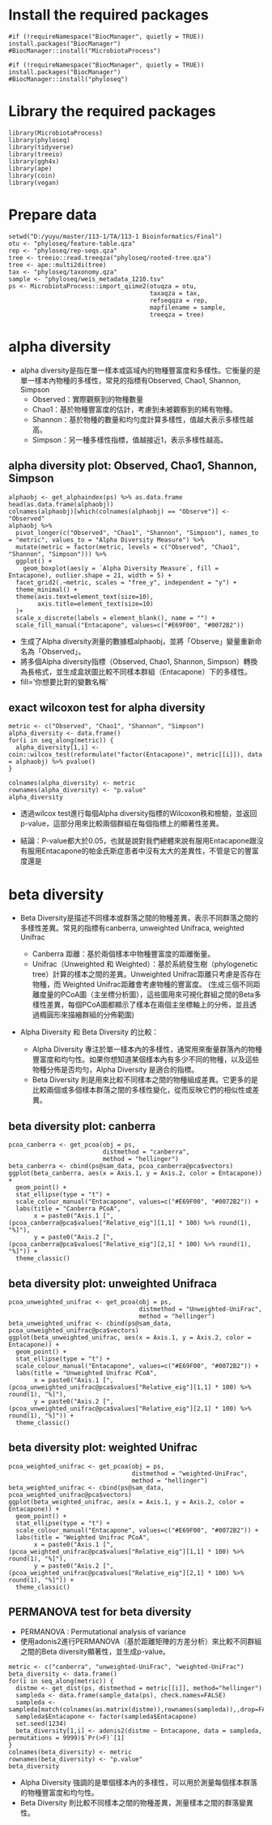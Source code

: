 # Install the required packages
```{r}
#if (!requireNamespace("BiocManager", quietly = TRUE)) install.packages("BiocManager")
#BiocManager::install("MicrobiotaProcess")

#if (!requireNamespace("BiocManager", quietly = TRUE)) install.packages("BiocManager")
#BiocManager::install("phyloseq")
```


# Library the required packages
```{r}
library(MicrobiotaProcess)
library(phyloseq)
library(tidyverse)
library(treeio)
library(ggh4x)
library(ape)
library(coin)
library(vegan)
```



# Prepare data
```{r}
setwd("D:/yuyu/master/113-1/TA/113-1 Bioinformatics/Final")
otu <- "phyloseq/feature-table.qza"
rep <- "phyloseq/rep-seqs.qza"
tree <- treeio::read.treeqza("phyloseq/rooted-tree.qza")
tree <- ape::multi2di(tree)
tax <- "phyloseq/taxonomy.qza"
sample <- "phyloseq/weis_metadata_1210.tsv"
ps <- MicrobiotaProcess::import_qiime2(otuqza = otu,
                                       taxaqza = tax,
                                       refseqqza = rep,
                                       mapfilename = sample,
                                       treeqza = tree)

```



# alpha diversity
- alpha diversity是指在單一樣本或區域內的物種豐富度和多樣性。它衡量的是單一樣本內物種的多樣性，常見的指標有Observed, Chao1, Shannon, Simpson
  - Observed：實際觀察到的物種數量
  - Chao1：基於物種豐富度的估計，考慮到未被觀察到的稀有物種。
  - Shannon：基於物種的數量和均勻度計算多樣性，值越大表示多樣性越高。
  - Simpson：另一種多樣性指標，值越接近1，表示多樣性越高。
    
## alpha diversity plot: Observed, Chao1, Shannon, Simpson
```{r}
alphaobj <- get_alphaindex(ps) %>% as.data.frame
head(as.data.frame(alphaobj))
colnames(alphaobj)[which(colnames(alphaobj) == "Observe")] <- "Observed"
alphaobj %>%
  pivot_longer(c("Observed", "Chao1", "Shannon", "Simpson"), names_to = "metric", values_to = "Alpha Diversity Measure") %>%
  mutate(metric = factor(metric, levels = c("Observed", "Chao1", "Shannon", "Simpson"))) %>%
  ggplot() +
    geom_boxplot(aes(y = `Alpha Diversity Measure`, fill = Entacapone), outlier.shape = 21, width = 5) +
  facet_grid2(.~metric, scales = "free_y", independent = "y") +
  theme_minimal() +
  theme(axis.text=element_text(size=10), 
        axis.title=element_text(size=10)
  )+
  scale_x_discrete(labels = element_blank(), name = "") +
  scale_fill_manual("Entacapone", values=c("#E69F00", "#0072B2")) 
```
- 生成了Alpha diversity測量的數據框alphaobj，並將「Observe」變量重新命名為「Observed」。
- 將多個Alpha diversity指標（Observed, Chao1, Shannon, Simpson）轉換為長格式，並生成盒狀圖比較不同樣本群組（Entacapone）下的多樣性。
- fill='你想要比對的變數名稱'


## exact wilcoxon test for alpha diversity
```{r}
metric <- c("Observed", "Chao1", "Shannon", "Simpson")
alpha_diversity <- data.frame()
for(i in seq_along(metric)) {
  alpha_diversity[1,i] <- coin::wilcox_test(reformulate("factor(Entacapone)", metric[[i]]), data = alphaobj) %>% pvalue()
}

colnames(alpha_diversity) <- metric
rownames(alpha_diversity) <- "p.value"
alpha_diversity
```
 - 透過wilcox test進行每個Alpha diversity指標的Wilcoxon秩和檢驗，並返回p-value，這部分用來比較兩個群組在每個指標上的顯著性差異。

 - 結論：P-value都大於0.05，也就是說對我們總體來說有服用Entacapone跟沒有服用Entacapone的帕金氏斯症患者中沒有太大的差異性，不管是它的豐富度還是

# beta diversity
- Beta Diversity是描述不同樣本或群落之間的物種差異，表示不同群落之間的多樣性差異。常見的指標有canberra, unweighted Unifraca, weighted Unifrac
  -  Canberra 距離：基於兩個樣本中物種豐富度的距離衡量。
  -  Unifrac（Unweighted 和 Weighted）：基於系統發生樹（phylogenetic tree）計算的樣本之間的差異。Unweighted Unifrac距離只考慮是否存在物種，而 Weighted Unifrac距離會考慮物種的豐富度。
(生成三個不同距離度量的PCoA圖（主坐標分析圖），這些圖用來可視化群組之間的Beta多樣性差異，每個PCoA圖都顯示了樣本在兩個主坐標軸上的分佈，並且透過橢圓形來描繪群組的分佈範圍)

- Alpha Diversity 和 Beta Diversity 的比較：
  - Alpha Diversity 專注於單一樣本內的多樣性，通常用來衡量群落內的物種豐富度和均勻性。如果你想知道某個樣本內有多少不同的物種，以及這些物種分佈是否均勻，Alpha Diversity 是適合的指標。
  - Beta Diversity 則是用來比較不同樣本之間的物種組成差異。它更多的是比較兩個或多個樣本群落之間的多樣性變化，從而反映它們的相似性或差異。

## beta diversity plot: canberra
```{r}
pcoa_canberra <- get_pcoa(obj = ps, 
                          distmethod = "canberra", 
                          method = "hellinger")
beta_canberra <- cbind(ps@sam_data, pcoa_canberra@pca$vectors)
ggplot(beta_canberra, aes(x = Axis.1, y = Axis.2, color = Entacapone)) +
  geom_point() +
  stat_ellipse(type = "t") +
  scale_colour_manual("Entacapone", values=c("#E69F00", "#0072B2")) +
  labs(title = "Canberra PCoA",
       x = paste0("Axis.1 [", (pcoa_canberra@pca$values["Relative_eig"][1,1] * 100) %>% round(1), "%]"),
       y = paste0("Axis.2 [", (pcoa_canberra@pca$values["Relative_eig"][2,1] * 100) %>% round(1), "%]")) +
  theme_classic()
```

## beta diversity plot: unweighted Unifraca
```{r}
pcoa_unweighted_unifrac <- get_pcoa(obj = ps,
                                    distmethod = "Unweighted-UniFrac",
                                    method = "hellinger")
beta_unweighted_unifrac <- cbind(ps@sam_data, pcoa_unweighted_unifrac@pca$vectors)
ggplot(beta_unweighted_unifrac, aes(x = Axis.1, y = Axis.2, color = Entacapone)) +
  geom_point() +
  stat_ellipse(type = "t") +
  scale_colour_manual("Entacapone", values=c("#E69F00", "#0072B2")) +
  labs(title = "Unweighted Unifrac PCoA",
       x = paste0("Axis.1 [", (pcoa_unweighted_unifrac@pca$values["Relative_eig"][1,1] * 100) %>% round(1), "%]"),
       y = paste0("Axis.2 [", (pcoa_unweighted_unifrac@pca$values["Relative_eig"][2,1] * 100) %>% round(1), "%]")) +
  theme_classic()
```


## beta diversity plot: weighted Unifrac
```{r}
pcoa_weighted_unifrac <- get_pcoa(obj = ps, 
                                  distmethod = "weighted-UniFrac", 
                                  method = "hellinger")
beta_weighted_unifrac <- cbind(ps@sam_data, pcoa_weighted_unifrac@pca$vectors)
ggplot(beta_weighted_unifrac, aes(x = Axis.1, y = Axis.2, color = Entacapone)) +
  geom_point() +
  stat_ellipse(type = "t") +
  scale_colour_manual("Entacapone", values=c("#E69F00", "#0072B2")) +
  labs(title = "Weighted Unifrac PCoA",
       x = paste0("Axis.1 [", (pcoa_weighted_unifrac@pca$values["Relative_eig"][1,1] * 100) %>% round(1), "%]"),
       y = paste0("Axis.2 [", (pcoa_weighted_unifrac@pca$values["Relative_eig"][2,1] * 100) %>% round(1), "%]")) +
  theme_classic()
```


## PERMANOVA test for beta diversity
- PERMANOVA : Permutational analysis of variance
- 使用adonis2進行PERMANOVA（基於距離矩陣的方差分析）來比較不同群組之間的Beta diversity顯著性，並生成p-value。
```{r}
metric <- c("canberra", "unweighted-UniFrac", "weighted-UniFrac")
beta_diversity <- data.frame()
for(i in seq_along(metric)) {
  distme <- get_dist(ps, distmethod = metric[[i]], method="hellinger")
  sampleda <- data.frame(sample_data(ps), check.names=FALSE)
  sampleda <- sampleda[match(colnames(as.matrix(distme)),rownames(sampleda)),,drop=FALSE]
  sampleda$Entacapone <- factor(sampleda$Entacapone)
  set.seed(1234)
  beta_diversity[1,i] <- adonis2(distme ~ Entacapone, data = sampleda, permutations = 9999)$`Pr(>F)`[1]
}
colnames(beta_diversity) <- metric
rownames(beta_diversity) <- "p.value"
beta_diversity
```

- Alpha Diversity 強調的是單個樣本內的多樣性，可以用於測量每個樣本群落的物種豐富度和均勻性。
- Beta Diversity 則比較不同樣本之間的物種差異，測量樣本之間的群落變異性。
